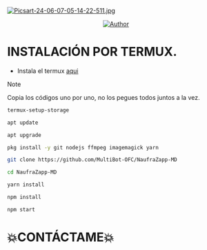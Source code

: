 [![Picsart-24-06-07-05-14-22-511.jpg](https://i.postimg.cc/W3rVdNL0/Picsart-24-06-07-05-14-22-511.jpg)](https://postimg.cc/HcpRKCLL)

<p align="center">
<a href="https://wa.me/51929838430"><img title="Author" src="https://img.shields.io/badge/NaufraZapp-black?style=for-the-badge&logo=whatsApp"></a>
<p/>

# INSTALACIÓN POR TERMUX.
* Instala el termux [aqui](https://f-droid.org/repo/com.termux_118.apk)

> [!NOTE]
> Copia los códigos uno por uno, no los pegues todos juntos a la vez.

```bash
termux-setup-storage
```

```bash
apt update
```

```bash
apt upgrade
```

```bash
pkg install -y git nodejs ffmpeg imagemagick yarn
```

```bash
git clone https://github.com/MultiBot-OFC/NaufraZapp-MD
```

```bash
cd NaufraZapp-MD
```

```bash
yarn install
```

```bash
npm install
```

```bash
npm start 
```

# 💥CONTÁCTAME💥
